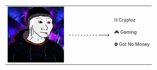 | | | |
| --- | --- | --- |
| [![](imgs/morektzs.png "morektz")](https://morektz.softr.app/) | -------------> | ⛓️ Cryptoz <p> 🎮 Gaming <p> ⛔ Got No Money | 

